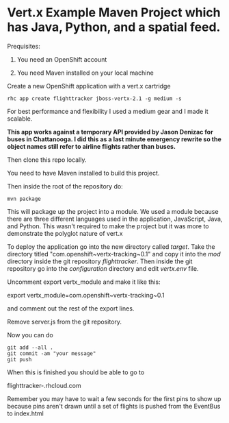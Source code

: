 # Vert.x Example Maven Project which has Java, Python, and a spatial feed.

Prequisites:

1) You need an OpenShift account

2) You need Maven installed on your local machine

Create a new OpenShift application with a vert.x cartridge

    rhc app create flighttracker jboss-vertx-2.1 -g medium -s

For best performance and flexibility I used a medium gear and I made it scalable.

**This app works against a temporary API provided by Jason Denizac for buses in Chattanooga.
I did this as a last minute emergency rewrite so the object names still refer to airline flights
rather than buses.** 


Then clone this repo locally.

You need to have Maven installed to build this project.

Then inside the root of the repository do:

    mvn package

This will package up the project into a module. We used a module because there are three
different languages used in the application, JavaScript, Java, and Python. This wasn't required to make
the project but it was more to demonstrate the polyglot nature of vert.x

To deploy the application go into the new directory called _target_. Take the
directory titled "com.openshift~vertx-tracking~0.1" and copy it into the _mod_ directory inside the
git repository _flighttracker_. Then inside the git repository go into the _configuration_ directory
and edit _vertx.env_ file.

Uncomment export vertx_module and make it like this:

  export vertx_module=com.openshift~vertx-tracking~0.1

and comment out the rest of the export lines.

Remove server.js from the git repository.

Now you can do

    git add --all .
    git commit -am "your message"
    git push

When this is finished you should be able to go to

flighttracker-<yourdomain>.rhcloud.com

Remember you may have to wait a few seconds for the first pins to show up because pins aren't drawn
until a set of flights is pushed from the EventBus to index.html

